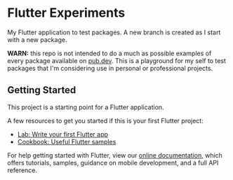 # Flutter Experiments

My Flutter application to test packages. A new branch is created as I start with a new package.

**WARN:** this repo is not intended to do a much as possible examples of every package available on [pub.dev](pub.dev). This is a playground for my self to test packages that I'm considering use in personal or professional projects.

## Getting Started

This project is a starting point for a Flutter application.

A few resources to get you started if this is your first Flutter project:

- [Lab: Write your first Flutter app](https://flutter.dev/docs/get-started/codelab)
- [Cookbook: Useful Flutter samples](https://flutter.dev/docs/cookbook)

For help getting started with Flutter, view our
[online documentation](https://flutter.dev/docs), which offers tutorials,
samples, guidance on mobile development, and a full API reference.
